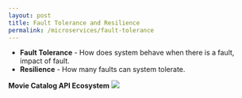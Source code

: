 ```yaml
---
layout: post
title: Fault Tolerance and Resilience
permalink: /microservices/fault-tolerance
---
```


- **Fault Tolerance** - How does system behave when there is a fault, impact of fault.
- **Resilience** - How many faults can system tolerate.

**Movie Catalog API Ecosystem**
![]({{site.cdn}}/webservices/microservices/movie-catalog-api.png)
